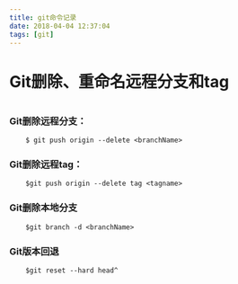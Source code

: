 ```yaml
---
title: git命令记录
date: 2018-04-04 12:37:04
tags: [git]
---
```

# Git删除、重命名远程分支和tag
#  
<!--more-->
### Git删除远程分支：
```
    $ git push origin --delete <branchName>
```
### Git删除远程tag：
```
    $git push origin --delete tag <tagname>
```
### Git删除本地分支
```
    $git branch -d <branchName>
```

### Git版本回退
```
    $git reset --hard head^
```
